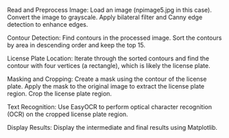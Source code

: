 
Read and Preprocess Image:
Load an image (npimage5.jpg in this case).
Convert the image to grayscale.
Apply bilateral filter and Canny edge detection to enhance edges.

Contour Detection:
Find contours in the processed image.
Sort the contours by area in descending order and keep the top 15.

License Plate Location:
Iterate through the sorted contours and find the contour with four vertices (a rectangle), which is likely the license plate.

Masking and Cropping:
Create a mask using the contour of the license plate.
Apply the mask to the original image to extract the license plate region.
Crop the license plate region.

Text Recognition:
Use EasyOCR to perform optical character recognition (OCR) on the cropped license plate region.

Display Results:
Display the intermediate and final results using Matplotlib.
